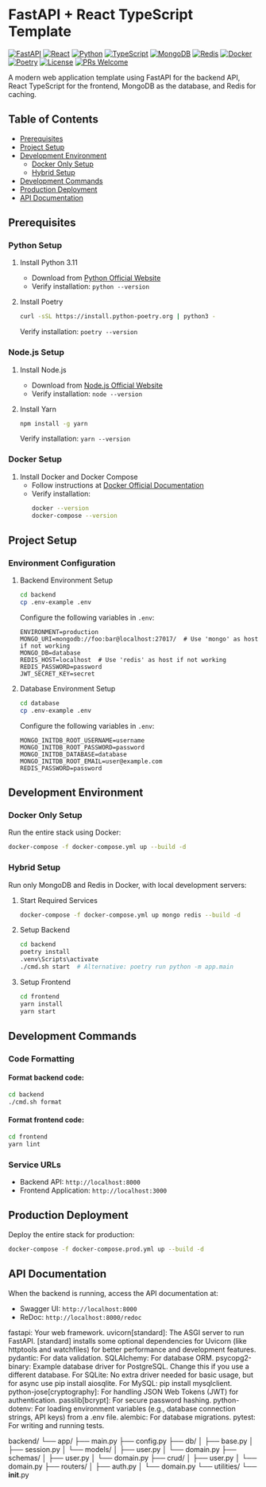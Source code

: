 # FastAPI + React TypeScript Template

[![FastAPI](https://img.shields.io/badge/FastAPI-0.104.0-009688.svg?logo=fastapi)](https://fastapi.tiangolo.com)
[![React](https://img.shields.io/badge/React-18-61DAFB.svg?logo=react)](https://reactjs.org)
[![Python](https://img.shields.io/badge/Python-3.11-3776AB.svg?logo=python)](https://www.python.org)
[![TypeScript](https://img.shields.io/badge/TypeScript-5-3178C6.svg?logo=typescript)](https://www.typescriptlang.org)
[![MongoDB](https://img.shields.io/badge/MongoDB-6-47A248.svg?logo=mongodb)](https://www.mongodb.com)
[![Redis](https://img.shields.io/badge/Redis-7-DC382D.svg?logo=redis)](https://redis.io)
[![Docker](https://img.shields.io/badge/Docker-🐋-2496ED.svg?logo=docker)](https://www.docker.com)
[![Poetry](https://img.shields.io/badge/Poetry-1.6-60A5FA.svg?logo=poetry)](https://python-poetry.org)
[![License](https://img.shields.io/badge/License-MIT-yellow.svg)](https://opensource.org/licenses/MIT)
[![PRs Welcome](https://img.shields.io/badge/PRs-welcome-brightgreen.svg)](http://makeapullrequest.com)

A modern web application template using FastAPI for the backend API, React TypeScript for the frontend, MongoDB as the database, and Redis for caching.

## Table of Contents

- [Prerequisites](#prerequisites)
- [Project Setup](#project-setup)
- [Development Environment](#development-environment)
  - [Docker Only Setup](#docker-only-setup)
  - [Hybrid Setup](#hybrid-setup)
- [Development Commands](#development-commands)
- [Production Deployment](#production-deployment)
- [API Documentation](#api-documentation)

## Prerequisites

### Python Setup

1. Install Python 3.11

   - Download from [Python Official Website](https://www.python.org/downloads/)
   - Verify installation: `python --version`

2. Install Poetry
   ```bash
   curl -sSL https://install.python-poetry.org | python3 -
   ```
   Verify installation: `poetry --version`

### Node.js Setup

1. Install Node.js

   - Download from [Node.js Official Website](https://nodejs.org/)
   - Verify installation: `node --version`

2. Install Yarn
   ```bash
   npm install -g yarn
   ```
   Verify installation: `yarn --version`

### Docker Setup

1. Install Docker and Docker Compose
   - Follow instructions at [Docker Official Documentation](https://docs.docker.com/get-docker/)
   - Verify installation:
     ```bash
     docker --version
     docker-compose --version
     ```

## Project Setup

### Environment Configuration

1. Backend Environment Setup

   ```bash
   cd backend
   cp .env-example .env
   ```

   Configure the following variables in `.env`:

   ```plaintext
   ENVIRONMENT=production
   MONGO_URI=mongodb://foo:bar@localhost:27017/  # Use 'mongo' as host if not working
   MONGO_DB=database
   REDIS_HOST=localhost  # Use 'redis' as host if not working
   REDIS_PASSWORD=password
   JWT_SECRET_KEY=secret
   ```

2. Database Environment Setup
   ```bash
   cd database
   cp .env-example .env
   ```
   Configure the following variables in `.env`:
   ```plaintext
   MONGO_INITDB_ROOT_USERNAME=username
   MONGO_INITDB_ROOT_PASSWORD=password
   MONGO_INITDB_DATABASE=database
   MONGO_INITDB_ROOT_EMAIL=user@example.com
   REDIS_PASSWORD=password
   ```

## Development Environment

### Docker Only Setup

Run the entire stack using Docker:

```bash
docker-compose -f docker-compose.yml up --build -d
```

### Hybrid Setup

Run only MongoDB and Redis in Docker, with local development servers:

1. Start Required Services

   ```bash
   docker-compose -f docker-compose.yml up mongo redis --build -d
   ```

2. Setup Backend

   ```bash
   cd backend
   poetry install
   .venv\Scripts\activate
   ./cmd.sh start  # Alternative: poetry run python -m app.main
   ```

3. Setup Frontend
   ```bash
   cd frontend
   yarn install
   yarn start
   ```

## Development Commands

### Code Formatting

#### Format backend code:

```bash
cd backend
./cmd.sh format
```

#### Format frontend code:

```bash
cd frontend
yarn lint
```

### Service URLs

- Backend API: `http://localhost:8000`
- Frontend Application: `http://localhost:3000`

## Production Deployment

Deploy the entire stack for production:

```bash
docker-compose -f docker-compose.prod.yml up --build -d
```

## API Documentation

When the backend is running, access the API documentation at:

- Swagger UI: `http://localhost:8000`
- ReDoc: `http://localhost:8000/redoc`




fastapi: Your web framework.
uvicorn[standard]: The ASGI server to run FastAPI. [standard] installs some optional dependencies for Uvicorn (like httptools and watchfiles) for better performance and development features.
pydantic: For data validation.
SQLAlchemy: For database ORM.
psycopg2-binary: Example database driver for PostgreSQL. Change this if you use a different database.
For SQLite: No extra driver needed for basic usage, but for async use pip install aiosqlite.
For MySQL: pip install mysqlclient.
python-jose[cryptography]: For handling JSON Web Tokens (JWT) for authentication.
passlib[bcrypt]: For secure password hashing.
python-dotenv: For loading environment variables (e.g., database connection strings, API keys) from a .env file.
alembic: For database migrations.
pytest: For writing and running tests.


backend/
└── app/
    ├── main.py
    ├── config.py
    ├── db/
    │   ├── base.py
    │   ├── session.py
    │   └── models/
    │       ├── user.py
    │       └── domain.py
    ├── schemas/
    │   ├── user.py
    │   └── domain.py
    ├── crud/
    │   ├── user.py
    │   └── domain.py
    ├── routers/
    │   ├── auth.py
    │   └── domain.py
    └── utilities/
        └── __init__.py